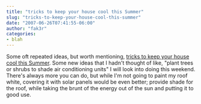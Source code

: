 ```yaml
---
title: "tricks to keep your house cool this Summer"
slug: "tricks-to-keep-your-house-cool-this-summer"
date: "2007-06-26T07:41:55-06:00"
author: "fak3r"
categories:
- blah
---
```


Some oft repeated ideas, but worth mentioning, [tricks to keep your house cool this Summer](http://freshome.com/2007/06/25/tricks-keep-your-house-cool-this-summer/).  Some new ideas that I hadn't thought of like, "plant trees or shrubs to shade air conditioning units" I will look into doing this weekend.  There's always more you can do, but while I'm not going to paint my roof white, covering it with solar panels would be even better; provide shade for the roof, while taking the brunt of the energy out of the sun and putting it to good use.
